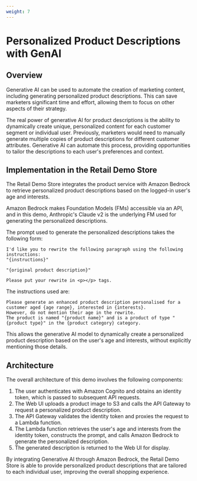 ```yaml
---
weight: 7
---
```

# Personalized Product Descriptions with GenAI

## Overview

Generative AI can be used to automate the creation of marketing content, including generating personalized product descriptions. This can save marketers significant time and effort, allowing them to focus on other aspects of their strategy.

The real power of generative AI for product descriptions is the ability to dynamically create unique, personalized content for each customer segment or individual user. Previously, marketers would need to manually generate multiple copies of product descriptions for different customer attributes. Generative AI can automate this process, providing opportunities to tailor the descriptions to each user's preferences and context.

## Implementation in the Retail Demo Store

The Retail Demo Store integrates the product service with Amazon Bedrock to retrieve personalized product descriptions based on the logged-in user's age and interests.

Amazon Bedrock makes Foundation Models (FMs) accessible via an API, and in this demo, Anthropic's Claude v2 is the underlying FM used for generating the personalized descriptions.

The prompt used to generate the personalized descriptions takes the following form:

```
I'd like you to rewrite the following paragraph using the following instructions:
"{instructions}"

"{original product description}"

Please put your rewrite in <p></p> tags.
```

The instructions used are:

```
Please generate an enhanced product description personalised for a customer aged {age range}, interested in {interests}.
However, do not mention their age in the rewrite. 
The product is named "{product name}" and is a product of type "{product type}" in the {product category} category.
```

This allows the generative AI model to dynamically create a personalized product description based on the user's age and interests, without explicitly mentioning those details.

## Architecture

The overall architecture of this demo involves the following components:

1. The user authenticates with Amazon Cognito and obtains an identity token, which is passed to subsequent API requests.
2. The Web UI uploads a product image to S3 and calls the API Gateway to request a personalized product description.
3. The API Gateway validates the identity token and proxies the request to a Lambda function.
4. The Lambda function retrieves the user's age and interests from the identity token, constructs the prompt, and calls Amazon Bedrock to generate the personalized description.
5. The generated description is returned to the Web UI for display.

By integrating Generative AI through Amazon Bedrock, the Retail Demo Store is able to provide personalized product descriptions that are tailored to each individual user, improving the overall shopping experience.